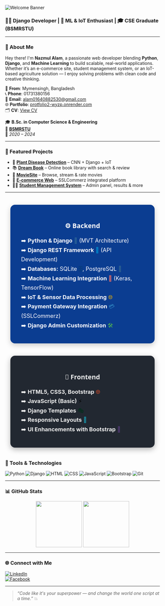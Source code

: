 ![Welcome Banner](https://capsule-render.vercel.app/api?type=waving&color=0:00ADB5,100:222831&height=200&section=header&text=Hi,%20I'm%20Nazmul%20Alam!&fontSize=40&fontColor=fff)

### 👨‍💻 Django Developer | 🌿 ML & IoT Enthusiast | 🎓 CSE Graduate (BSMRSTU)

---

### 🚀 About Me
Hey there! I'm **Nazmul Alam**, a passionate web developer blending **Python**, **Django**, and **Machine Learning** to build scalable, real-world applications. Whether it’s an e-commerce site, student management system, or an IoT-based agriculture solution — I enjoy solving problems with clean code and creative thinking.

📍 **From**: Mymensingh, Bangladesh  
📞 **Phone**: 01731380156  
📧 **Email**: alam01640882530@gmail.com  
🌐 **Portfolio**: [protfolio2-wyzp.onrender.com](https://protfolio2-wyzp.onrender.com)  
🗂️ **CV**: [View CV](https://drive.google.com/file/d/1tbczJpxigvTIQ3WyvxEJcDHQD43xHODe/view?usp=sharing) <!-- এখানে তোমার Google Drive বা অন্য কোথাও থাকা CV লিংক বসিয়ে দিও -->

🎓 **B.Sc. in Computer Science & Engineering**  
🏫 **[BSMRSTU](https://www.bsmrstu.edu.bd/s/)**  
📅 *2020 – 2024*

---

### 💼 Featured Projects

- 🍃 [**Plant Disease Detection**](https://smart-urban-agri.onrender.com) – CNN + Django + IoT  
- 📚 [**Dream Book**](https://dream-book-886q.onrender.com) – Online book library with search & review  
- 🎥 [**MovieSite**](https://movisite-vsfl.onrender.com) – Browse, stream & rate movies  
- 🛒 [**E-commerce Web**](https://e-commerce-web-in5m.onrender.com) – SSLCommerz integrated platform  
- 🧑‍🎓 [**Student Management System**](https://student-management-system-6p1f.onrender.com) – Admin panel, results & more

---

<div style="display: flex; justify-content: center; gap: 40px; margin: 40px 0; flex-wrap: wrap;">

  <!-- Backend Card -->
  <div style="background: #0B3D91; color: white; border-radius: 15px; box-shadow: 0 6px 18px rgba(0,0,0,0.2); padding: 25px 35px; width: 400px; min-width: 300px;">
    <h2 style="text-align: center; margin-bottom: 20px; font-family: 'Segoe UI', Tahoma, Geneva, Verdana, sans-serif;">⚙️ Backend</h2>
    <ul style="list-style: none; padding-left: 0; font-size: 18px; line-height: 1.7;">
      <li>➡️ <strong>Python & Django</strong> <span style="color:#306998;">🐍</span> (MVT Architecture)</li>
      <li>➡️ <strong>Django REST Framework</strong> <span style="color:#0096D6;">🔗</span> (API Development)</li>
      <li>➡️ <strong>Databases:</strong> SQLite <span style="color:#003B57;">🗄️</span>, PostgreSQL <span style="color:#336791;">🐘</span></li>
      <li>➡️ <strong>Machine Learning Integration</strong> <span style="color:#FF6F61;">🤖</span> (Keras, TensorFlow)</li>
      <li>➡️ <strong>IoT & Sensor Data Processing</strong> <span style="color:#F4B400;">🌐</span></li>
      <li>➡️ <strong>Payment Gateway Integration</strong> <span style="color:#2E86C1;">💳</span> (SSLCommerz)</li>
      <li>➡️ <strong>Django Admin Customization</strong> <span style="color:#4CAF50;">🛠️</span></li>
    </ul>
  </div>

  <!-- Frontend Card -->
  <div style="background: #222831; color: #eeeeee; border-radius: 15px; box-shadow: 0 6px 18px rgba(0,0,0,0.3); padding: 25px 35px; width: 400px; min-width: 300px;">
    <h2 style="text-align: center; margin-bottom: 20px; font-family: 'Segoe UI', Tahoma, Geneva, Verdana, sans-serif;">🎨 Frontend</h2>
    <ul style="list-style: none; padding-left: 0; font-size: 18px; line-height: 1.7;">
      <li>➡️ <strong>HTML5, CSS3, Bootstrap</strong> <span style="color:#E44D26;">🌐</span></li>
      <li>➡️ <strong>JavaScript (Basic)</strong> <span style="color:#F7DF1E; color:black;">⚡</span></li>
      <li>➡️ <strong>Django Templates</strong> <span style="color:#092E20;">🎭</span></li>
      <li>➡️ <strong>Responsive Layouts</strong> <span style="color:#17A2B8;">📱</span></li>
      <li>➡️ <strong>UI Enhancements with Bootstrap</strong> <span style="color:#563D7C;">🎨</span></li>
    </ul>
  </div>

</div>


### 🧰 Tools & Technologies

![Python](https://img.shields.io/badge/Python-3776AB?style=for-the-badge&logo=python&logoColor=white)
![Django](https://img.shields.io/badge/Django-092E20?style=for-the-badge&logo=django&logoColor=white)
![HTML](https://img.shields.io/badge/HTML-E34F26?style=for-the-badge&logo=html5&logoColor=white)
![CSS](https://img.shields.io/badge/CSS-1572B6?style=for-the-badge&logo=css3&logoColor=white)
![JavaScript](https://img.shields.io/badge/JavaScript-F7DF1E?style=for-the-badge&logo=javascript&logoColor=black)
![Bootstrap](https://img.shields.io/badge/Bootstrap-563D7C?style=for-the-badge&logo=bootstrap&logoColor=white)
![Git](https://img.shields.io/badge/Git-F05032?style=for-the-badge&logo=git&logoColor=white)

---

### 📊 GitHub Stats

<p align="center">
  <img src="https://github-readme-stats.vercel.app/api?username=alam0164088&show_icons=true&theme=radical" height="150"/>
  <img src="https://github-readme-stats.vercel.app/api/top-langs/?username=alam0164088&layout=compact&theme=radical" height="150"/>
</p>

---

### 🌐 Connect with Me

[![LinkedIn](https://img.shields.io/badge/LinkedIn-0A66C2?style=for-the-badge&logo=linkedin&logoColor=white)](https://www.linkedin.com/in/nazmul-alam-803615325/)  
[![Facebook](https://img.shields.io/badge/Facebook-1877F2?style=for-the-badge&logo=facebook&logoColor=white)](https://web.facebook.com/nazmul.alam.99700/)

---

> _“Code like it's your superpower — and change the world one script at a time.”_ 💥
